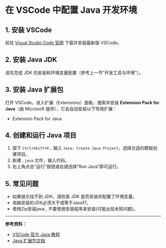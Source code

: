# 在 VSCode 中配置 Java 开发环境

## 1. 安装 VSCode

前往 [Visual Studio Code 官网](https://code.visualstudio.com/) 下载并安装最新版 VSCode。

## 2. 安装 Java JDK

请先完成 JDK 的安装和环境变量配置（参考上一节“开发工具与环境”）。

## 3. 安装 Java 扩展包

打开 VSCode，进入扩展（Extensions）面板，搜索并安装 **Extension Pack for Java**（由 Microsoft 提供），它会自动安装以下常用扩展：
- Extension Pack for Java

## 4. 创建和运行 Java 项目

1. 按下 `Ctrl+Shift+P`，输入 `Java: Create Java Project`，选择合适的模板创建项目。
2. 新建 `.java` 文件，输入代码。
3. 右上角点击“运行”按钮或右键选择“Run Java”即可运行。

## 5. 常见问题

- 如果提示找不到 JDK，请检查 JDK 是否安装并配置了环境变量。
- 电脑安装的JDK必须大于或等于Java17。
- 使用Zip安装java , 不要使用安装程序来安装(可能出现未知问题)。

---

**参考资料：**
- [VSCode 官方 Java 教程](https://code.visualstudio.com/docs/languages/java)
- [Java 扩展包文档](https://marketplace.visualstudio.com/items?itemName=vscjava.vscode-java-pack)